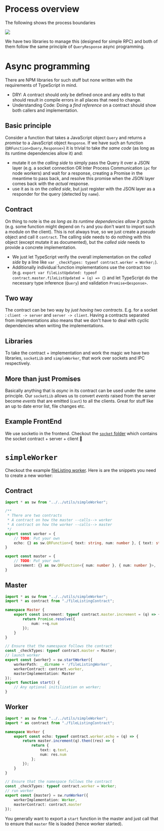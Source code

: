 # Process overview
The following shows the process boundaries

![](https://raw.githubusercontent.com/johnpaularthur/johnpaularthur.github.io/master/screens/design/process.png)

We have two libraries to manage this (designed for simple RPC) and both of them follow the same principle of `QueryResponse` async programming.

# Async programming

There are NPM libraries for such stuff but none written with the requirements of TypeScript in mind.
* DRY: A contract should only be defined once and any edits to that should result in compile errors in all places that need to change.
* Understanding Code: Doing a *find reference* on a contract should show both callers and implementation.

## Basic principle
Consider a function that takes a JavaScript object `Query` and returns a *promise* to a JavaScript object `Response`. If we have such an function (`QRFunction<Query,Response>`) it is trivial to take *the same code* (as long as its runtime dependencies allow it) and:
* mutate it on the *calling side* to simply pass the Query it over a JSON layer (e.g. a socket connection OR Inter Process Communication `ipc` for node workers) and wait for a response, creating a Promise in the meantime to pass back, and resolve this promise when the JSON layer comes back with the *actual* response.
* use it as is on the *called side*, but just register with the JSON layer as a responder for the query (detected by `name`).

## Contract
On thing to note is the *as long as its runtime dependencies allow it* gotcha (e.g. some function might depend on `fs` and you don't want to import such a module on the client). This is not always true, so we just create a *pseudo* object and call it `contract`. The calling side needs to do nothing with this object (except mutate it as documented), but the *called side* needs to provide a concrete implementation.
* We just let TypeScript verify the overall implementation on the *called side* by a line like `var _checkTypes: typeof contract.worker = Worker;`).
* Additionally individual function implementations use the contract too (e.g. `export var fileListUpdated: typeof contract.master.fileListUpdated = (q) => {`) and let TypeScript do the necessary type inference (`Query`) and validation `Promise<Qesponse>`.

## Two way
The contract can be two way by *just having two contracts*. E.g. for a socket : `client -> server` and `server -> client`. Having a contracts separated from implementations also means that we don't have to deal with cyclic dependencies when writing the implementations.

## Libraries
To take the contract + implementation and work the magic we have two libraries, `socketLib` and `simpleWorker`, that work over sockets and IPC respectively.

## More than just Promises
Basically anything that is *async* in its contract can be used under the same principle. Our `socketLib` allows us to convert *events* raised from the server become *events* that are emitted (`cast`) to all the clients. Great for stuff like an up to date error list, file changes etc.

## Example FrontEnd

We use socketio in the frontend. Checkout the [`socket` folder][socket] which contains the socket contract + server + client :rose:

# `simpleWorker`
Checkout the example [fileListing worker][fileListing]. Here is are the snippets you need to create a new worker:

## Contract
```ts
import * as sw from "../../utils/simpleWorker";

/**
 * There are two contracts
 * A contract on how the master --calls--> worker
 * A contract on how the worker --calls--> master
 */
export const worker = {
    // TODO: Put your own
    echo: {} as sw.QRFunction<{ text: string, num: number }, { text: string, num: number }>,
}

export const master = {
    // TODO: Put your own
    increment: {} as sw.QRFunction<{ num: number }, { num: number }>,
}
```

## Master
```ts
import * as sw from "../../utils/simpleWorker";
import * as contract from "./fileListingContract";

namespace Master {
    export const increment: typeof contract.master.increment = (q) => {
        return Promise.resolve({
            num: ++q.num
        });
    }
}

// Ensure that the namespace follows the contract
const _checkTypes: typeof contract.master = Master;
// launch worker
export const {worker} = sw.startWorker({
    workerPath: __dirname + '/fileListingWorker',
    workerContract: contract.worker,
    masterImplementation: Master
});
export function start() {
    // Any optional initilization on worker;
}
```

## Worker
```ts
import * as sw from "../../utils/simpleWorker";
import * as contract from "./fileListingContract";

namespace Worker {
    export const echo: typeof contract.worker.echo = (q) => {
        return master.increment(q).then((res) => {
            return {
                text: q.text,
                num: res.num
            };
        });
    }
}

// Ensure that the namespace follows the contract
const _checkTypes: typeof contract.worker = Worker;
// run worker
export const {master} = sw.runWorker({
    workerImplementation: Worker,
    masterContract: contract.master
});
```

You generally want to export a `start` function in the master and just call that to ensure that `master` file is loaded (hence worker started).

[socket]: https://github.com/johnpaularthur/spork/tree/e34bbf9cb6227f3cd150737fef5a47f212e2ad7a/src/socket
[fileListing]: https://github.com/johnpaularthur/spork/tree/master/src/server/workers/fileListing

